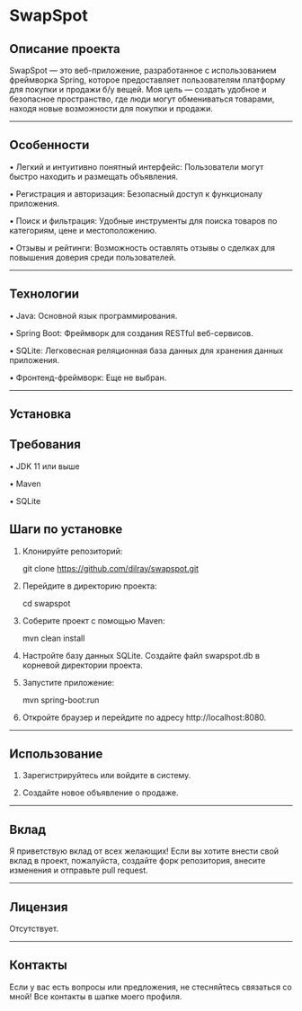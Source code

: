 # SwapSpot

<!-- SwapSpot Logo (https://example.com/logo.png) на реальную ссылку на изображение логотипа -->
## Описание проекта

SwapSpot — это веб-приложение, разработанное с использованием фреймворка Spring, которое предоставляет пользователям платформу для покупки и продажи б/у вещей. Моя цель — создать удобное и безопасное пространство, где люди могут обмениваться товарами, находя новые возможности для покупки и продажи.

---

## Особенности

• Легкий и интуитивно понятный интерфейс: Пользователи могут быстро находить и размещать объявления.

• Регистрация и авторизация: Безопасный доступ к функционалу приложения.

• Поиск и фильтрация: Удобные инструменты для поиска товаров по категориям, цене и местоположению.

• Отзывы и рейтинги: Возможность оставлять отзывы о сделках для повышения доверия среди пользователей.

---

## Технологии

• Java: Основной язык программирования.

• Spring Boot: Фреймворк для создания RESTful веб-сервисов.

• SQLite: Легковесная реляционная база данных для хранения данных приложения.

• Фронтенд-фреймворк: Еще не выбран.

---

## Установка

## Требования

• JDK 11 или выше

• Maven

• SQLite

## Шаги по установке

1. Клонируйте репозиторий:

   
   git clone https://github.com/dilray/swapspot.git
   

2. Перейдите в директорию проекта:

   
   cd swapspot
   

3. Соберите проект с помощью Maven:

   
   mvn clean install
   

4. Настройте базу данных SQLite. Создайте файл swapspot.db в корневой директории проекта.

5. Запустите приложение:

   
   mvn spring-boot:run
   

6. Откройте браузер и перейдите по адресу http://localhost:8080.

---

## Использование

1. Зарегистрируйтесь или войдите в систему.

2. Создайте новое объявление о продаже.

---

## Вклад

Я приветствую вклад от всех желающих! Если вы хотите внести свой вклад в проект, пожалуйста, создайте форк репозитория, внесите изменения и отправьте pull request.

---

## Лицензия

Отсутствует.

---

## Контакты

Если у вас есть вопросы или предложения, не стесняйтесь связаться со мной! Все контакты в шапке моего профиля.

